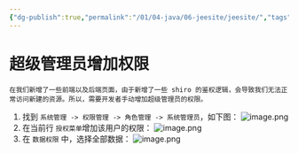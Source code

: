 ```yaml
---
{"dg-publish":true,"permalink":"/01/04-java/06-jeesite/jeesite/","tags":["personal/blog","program/backend/framework/jeesite"]}
---
```


# 超级管理员增加权限
```ad-note
在我们新增了一些前端以及后端页面，由于新增了一些 shiro 的鉴权逻辑，会导致我们无法正常访问新建的资源。所以，需要开发者手动增加超级管理员的权限。
```
1. 找到 `系统管理 -> 权限管理 -> 角色管理 -> 系统管理员`，如下图：
	![image.png](https://yelanyanyu-img-bed.oss-cn-hangzhou.aliyuncs.com/img/blog/2024/04/20240427161453.png)
2. 在当前行 `授权菜单`增加该用户的权限：
	![image.png](https://yelanyanyu-img-bed.oss-cn-hangzhou.aliyuncs.com/img/blog/2024/04/20240427161557.png)
3. 在 `数据权限` 中，选择全部数据：
	![image.png](https://yelanyanyu-img-bed.oss-cn-hangzhou.aliyuncs.com/img/blog/2024/04/20240427161708.png)